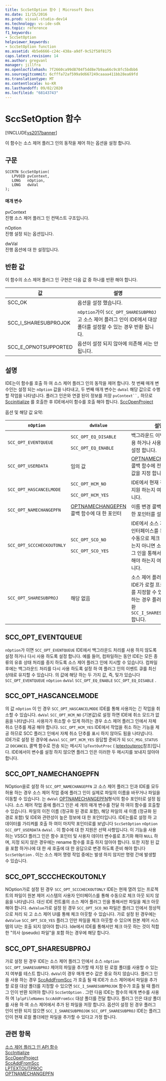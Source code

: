 ```yaml
---
title: SccSetOption 함수 | Microsoft Docs
ms.date: 11/15/2016
ms.prod: visual-studio-dev14
ms.technology: vs-ide-sdk
ms.topic: reference
f1_keywords:
- SccSetOption
helpviewer_keywords:
- SccSetOption function
ms.assetid: 4b5e6666-c24c-438a-a9df-9c52f58f8175
caps.latest.revision: 14
ms.author: gregvanl
manager: jillfra
ms.openlocfilehash: 7f2660ca99d8704f5dd8e7b9aa66c9c8fc5bdbb6
ms.sourcegitcommit: 6cfffa72af599a9d667249caaaa411bb28ea69fd
ms.translationtype: MT
ms.contentlocale: ko-KR
ms.lasthandoff: 09/02/2020
ms.locfileid: "68143743"
---
```

# <a name="sccsetoption-function"></a>SccSetOption 함수
[!INCLUDE[vs2017banner](../includes/vs2017banner.md)]

이 함수는 소스 제어 플러그 인의 동작을 제어 하는 옵션을 설정 합니다.  
  
## <a name="syntax"></a>구문  
  
```cpp#  
SCCRTN SccSetOption(  
   LPVOID pvContext,  
   LONG   nOption,  
   LONG   dwVal  
);  
```  
  
#### <a name="parameters"></a>매개 변수  
 pvContext  
 진행 소스 제어 플러그 인 컨텍스트 구조입니다.  
  
 nOption  
 진행 설정 되는 옵션입니다.  
  
 dwVal  
 진행 옵션에 대 한 설정입니다.  
  
## <a name="return-value"></a>반환 값  
 이 함수의 소스 제어 플러그 인 구현은 다음 값 중 하나를 반환 해야 합니다.  
  
|값|설명|  
|-----------|-----------------|  
|SCC_OK|옵션을 설정 했습니다.|  
|SCC_I_SHARESUBPROJOK|`nOption`가이 `SCC_OPT_SHARESUBPROJ` 고 소스 제어 플러그 인이 IDE에서 대상 폴더를 설정할 수 있는 경우 반환 됩니다.|  
|SCC_E_OPNOTSUPPORTED|옵션이 설정 되지 않아에 의존해 서는 안 됩니다.|  
  
## <a name="remarks"></a>설명  
 IDE는이 함수를 호출 하 여 소스 제어 플러그 인의 동작을 제어 합니다. 첫 번째 매개 변수인는 설정 되는 `nOption` 값을 나타내고, 두 번째 매개 변수는 `dwVal` 해당 값으로 수행할 작업을 나타냅니다. 플러그 인은와 연결 된이 정보를 저장 `pvContext``,` 하므로 [Sccinitialize](../extensibility/sccinitialize-function.md) 를 호출한 후 IDE에서이 함수를 호출 해야 합니다. [SccOpenProject](../extensibility/sccopenproject-function.md)  
  
 옵션 및 해당 값 요약:  
  
|`nOption`|`dwValue`|설명|  
|---------------|---------------|-----------------|  
|`SCC_OPT_EVENTQUEUE`|`SCC_OPT_EQ_DISABLE`<br /><br /> `SCC_OPT_EQ_ENABLE`|백그라운드 이벤트 큐를 사용 하거나 사용 하지 않도록 설정 합니다.|  
|`SCC_OPT_USERDATA`|임의 값|[OPTNAMECHANGEPFN](../extensibility/optnamechangepfn.md) 콜백 함수에 전달할 사용자 값을 지정 합니다.|  
|`SCC_OPT_HASCANCELMODE`|`SCC_OPT_HCM_NO`<br /><br /> `SCC_OPT_HCM_YES`|IDE에서 현재 작업 취소를 지원 하는지 여부를 나타냅니다.|  
|`SCC_OPT_NAMECHANGEPFN`|[OPTNAMECHANGEPFN](../extensibility/optnamechangepfn.md) 콜백 함수에 대 한 포인터|이름 변경 콜백 함수에 대 한 포인터를 설정 합니다.|  
|`SCC_OPT_SCCCHECKOUTONLY`|`SCC_OPT_SCO_NO`<br /><br /> `SCC_OPT_SCO_YES`|IDE에서 소스 제어 사용자 인터페이스를 통해 파일을 수동으로 체크 아웃할 수 있는지 아니면 소스 제어 플러그 인을 통해서만 체크 아웃 해야 하는지 여부를 나타냅니다.|  
|`SCC_OPT_SHARESUBPROJ`|해당 없음|소스 제어 플러그 인에서 IDE가 로컬 프로젝트 폴더를 지정할 수 있도록 허용 하는 경우 플러그 인은을 반환 `SCC_I_SHARESUBPROJOK` 합니다.|  
  
## <a name="scc_opt_eventqueue"></a>SCC_OPT_EVENTQUEUE  
 `nOption`가 이면 `SCC_OPT_EVENTQUEUE` IDE에서 백그라운드 처리를 사용 하지 않도록 설정 하거나 다시 사용 하도록 설정 합니다. 예를 들어, 컴파일하는 동안 IDE는 모든 종류의 유휴 상태 처리를 중지 하도록 소스 제어 플러그 인에 지시할 수 있습니다. 컴파일 후에는 백그라운드 처리를 다시 사용 하도록 설정 하 여 플러그 인의 이벤트 큐를 최신 상태로 유지할 수 있습니다. 의 값에 해당 하는 두 가지 값, 즉, 및가 있습니다 `SCC_OPT_EVENTQUEUE` `nOption` `dwVal` `SCC_OPT_EQ_ENABLE` `SCC_OPT_EQ_DISABLE` .  
  
## <a name="scc_opt_hascancelmode"></a>SCC_OPT_HASCANCELMODE  
 의 값 `nOption` 이 인 경우 `SCC_OPT_HASCANCELMODE` IDE를 통해 사용자는 긴 작업을 취소할 수 있습니다. `dwVal` `SCC_OPT_HCM_NO` (기본값)로 설정 하면 IDE에 취소 모드가 없음을 나타냅니다. 사용자가 취소할 수 있게 하려는 경우 소스 제어 플러그 인에서 자체 취소 단추를 제공 해야 합니다. `SCC_OPT_HCM_YES` IDE에서 작업을 취소 하는 기능을 제공 하므로 SCC 플러그 인에서 자체 취소 단추를 표시 하지 않아도 됨을 나타냅니다. IDE가로 설정 된 경우에 `dwVal` `SCC_OPT_HCM_YES` 응답할 준비가 되 `SCC_MSG_STATUS` 고 `DOCANCEL` 콜백 함수로 전송 되는 메시지 `lpTextOutProc` ( [lptextoutproc](../extensibility/lptextoutproc.md)참조)입니다. IDE에서이 변수를 설정 하지 않으면 플러그 인은 이러한 두 메시지를 보내지 않아야 합니다.  
  
## <a name="scc_opt_namechangepfn"></a>SCC_OPT_NAMECHANGEPFN  
 NOption을로 설정 하 `SCC_OPT_NAMECHANGEPFN` 고 소스 제어 플러그 인과 IDE를 모두 허용 하는 경우 소스 제어 작업 중에 플러그 인이 실제로 파일의 이름을 바꾸거나 파일을 이동할 수 있습니다. 는 `dwVal` [OPTNAMECHANGEPFN](../extensibility/optnamechangepfn.md)형식의 함수 포인터로 설정 됩니다. 소스 제어 작업 중에 플러그 인은 세 개의 매개 변수를 전달 하 여이 함수를 호출할 수 있습니다. 파일의 이전 이름 (정규화 된 경로 포함), 해당 파일의 새 이름 (정규화 된 경로 포함) 및 IDE와 관련성이 높은 정보에 대 한 포인터입니다. IDE는를로 설정 하 고 데이터를 가리켜를 호출 하 여이 마지막 포인터로를 보냅니다 `SccSetOption` `nOption` `SCC_OPT_USERDATA` `dwVal` . 이 함수에 대 한 지원은 선택 사항입니다. 이 기능을 사용 하는 VSSCI 플러그 인은 함수 포인터 및 사용자 데이터 변수를로 초기화 해야 `NULL` 하며, 지정 되지 않은 경우에는 rename 함수를 호출 하지 않아야 합니다. 또한 지정 된 값을 포함 하거나에 대 한 새 호출에 대 한 응답으로 변경 하도록 준비 해야 합니다 `SccSetOption` . 이는 소스 제어 명령 작업 중에는 발생 하지 않지만 명령 간에 발생할 수 있습니다.  
  
## <a name="scc_opt_scccheckoutonly"></a>SCC_OPT_SCCCHECKOUTONLY  
 NOption가로 설정 된 경우 `SCC_OPT_SCCCHECKOUTONLY` IDE는 현재 열려 있는 프로젝트의 파일이 원본 제어 시스템의 사용자 인터페이스를 통해 수동으로 체크 아웃 되지 않음을 나타냅니다. 대신 IDE 컨트롤의 소스 제어 플러그 인을 통해서만 파일을 체크 아웃 해야 합니다. `dwValue`가로 설정 된 경우 `SCC_OPT_SCO_NO` 파일은 플러그 인에서 정상적으로 처리 되 고 소스 제어 UI를 통해 체크 아웃할 수 있습니다. 가로 설정 된 경우에는 `dwValue` `SCC_OPT_SCO_YES` 플러그 인만 파일을 체크 아웃할 수 있으며 원본 제어 시스템의 UI는 호출 되지 않아야 합니다. Ide에서 IDE를 통해서만 체크 아웃 하는 것이 적합 한 "의사 (pseudo) 파일"을 포함 하는 경우에 해당 합니다.  
  
## <a name="scc_opt_sharesubproj"></a>SCC_OPT_SHARESUBPROJ  
 가로 설정 된 경우 IDE는 소스 제어 플러그 인에서 소스 `nOption` `SCC_OPT_SHARESUBPROJ` 제어의 파일을 추가할 때 지정 된 로컬 폴더를 사용할 수 있는지 여부를 테스트 합니다. `dwVal`이 경우 매개 변수 값은 중요 하지 않습니다. 플러그 인을 사용 하는 경우 [SccAddFromScc](../extensibility/sccaddfromscc-function.md) 가 호출 될 때 IDE가 소스 제어에서 파일을 추가할 로컬 대상 폴더를 지정할 수 있으면 `SCC_I_SHARESUBPROJOK` 함수가 호출 될 때 플러그 인이 반환 되어야 합니다 `SccSetOption` . 그런 다음 IDE는 함수의 매개 변수를 사용 하 여 `lplpFileNames` `SccAddFromScc` 대상 폴더를 전달 합니다. 플러그 인은 대상 폴더를 사용 하 여 소스 제어에서 추가 된 파일을 저장 합니다. 옵션이 설정 된 경우 플러그 인이 반환 되지 않으면 `SCC_I_SHARESUBPROJOK` `SCC_OPT_SHARESUBPROJ` IDE는 플러그 인이 현재 로컬 폴더에만 파일을 추가할 수 있다고 가정 합니다.  
  
## <a name="see-also"></a>관련 항목  
 [소스 제어 플러그 인 API 함수](../extensibility/source-control-plug-in-api-functions.md)   
 [SccInitialize](../extensibility/sccinitialize-function.md)   
 [SccOpenProject](../extensibility/sccopenproject-function.md)   
 [SccAddFromScc](../extensibility/sccaddfromscc-function.md)   
 [LPTEXTOUTPROC](../extensibility/lptextoutproc.md)   
 [OPTNAMECHANGEPFN](../extensibility/optnamechangepfn.md)
